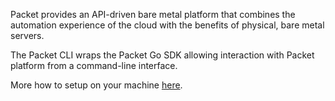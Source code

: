 <!-- <meta>
{
    "title":"Packet CLI",
    "description":"Packet Go SDK",
    "author":"Mo Lawler",
    "github":"usrdev,
    "date": "2019/12/17",
    "tag":["API", "Libraries"]
}
</meta> -->

Packet provides an API-driven bare metal platform that combines the automation experience of the cloud with the benefits of physical, bare metal servers.

The Packet CLI wraps the Packet Go SDK allowing interaction with Packet platform from a command-line interface.

More how to setup on your machine [here](https://github.com/packethost/packet-cli/blob/master/README.md). 